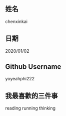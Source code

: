 姓名
----
chenxinkai

日期
----
2020/01/02

Github Username
---------------
yoyeahphi222

我最喜歡的三件事
---------------
reading running thinking